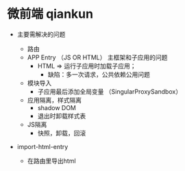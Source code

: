 # 微前端 qiankun

- 主要需解决的问题
  - 路由
  - APP Entry （JS OR HTML） 主框架和子应用的问题
    - HTML => 运行子应用时加载子应用；
      - 缺陷：多一次请求，公共依赖公用问题
  - 模块导入
    - 子应用最后添加全局变量 （SingularProxySandbox）
  - 应用隔离，样式隔离
    - shadow DOM
    - 退出时卸载样式表
  - JS隔离
      - 快照，卸载，回滚

- import-html-entry
  - 在路由里导出html
